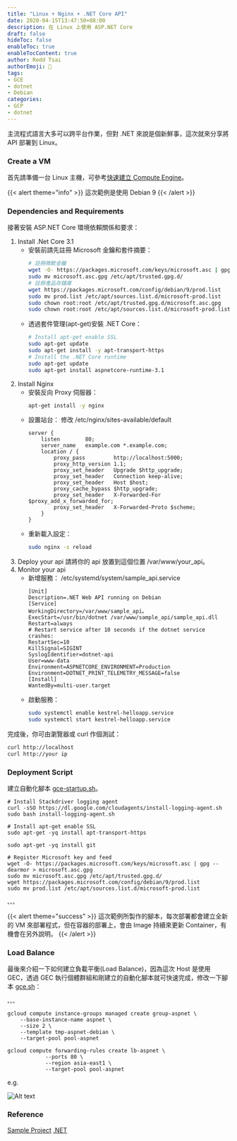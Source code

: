 ```yaml
---
title: "Linux + Nginx + .NET Core API"
date: 2020-04-15T13:47:50+08:00
description: 在 Linux 上使用 ASP.NET Core
draft: false
hideToc: false
enableToc: true
enableTocContent: true
author: Redd Tsai
authorEmoji: 🐔
tags:
- GCE
- dotnet
- Debian
categories:
- GCP
- dotnet
---
```


主流程式語言大多可以跨平台作業，但對 .NET 來說是個新鮮事，這次就來分享將 API 部署到 Linux。

### Create a VM

首先請準備一台 Linux 主機，可參考[快速建立 Compute Engine](https://reddtsai.github.io/zh/posts/gcp_computeengine/)。

{{< alert theme="info" >}}
這次範例是使用 Debian 9 
{{< /alert >}}

### Dependencies and Requirements

接著安裝 ASP.NET Core 環境依賴關係和要求：
1. Install .Net Core 3.1
    - 安裝前請先註冊 Microsoft 金鑰和套件摘要：
        ``` bash
        # 註冊微軟金鑰
        wget -O- https://packages.microsoft.com/keys/microsoft.asc | gpg --dearmor > microsoft.asc.gpg
        sudo mv microsoft.asc.gpg /etc/apt/trusted.gpg.d/
        # 註冊產品存儲庫
        wget https://packages.microsoft.com/config/debian/9/prod.list
        sudo mv prod.list /etc/apt/sources.list.d/microsoft-prod.list
        sudo chown root:root /etc/apt/trusted.gpg.d/microsoft.asc.gpg
        sudo chown root:root /etc/apt/sources.list.d/microsoft-prod.list
        ```
    - 透過套件管理(apt-get)安裝 .NET Core：
        ``` bash
        # Install apt-get enable SSL
        sudo apt-get update
        sudo apt-get install -y apt-transport-https
        # Install the .NET Core runtime
        sudo apt-get update
        sudo apt-get install aspnetcore-runtime-3.1
        ```
2. Install Nginx
    - 安裝反向 Proxy 伺服器：
        ``` bash
        apt-get install -y nginx
        ```
    - 設置站台：
        修改 /etc/nginx/sites-available/default
        ``` text
        server {
            listen        80;
            server_name   example.com *.example.com;
            location / {
                proxy_pass         http://localhost:5000;
                proxy_http_version 1.1;
                proxy_set_header   Upgrade $http_upgrade;
                proxy_set_header   Connection keep-alive;
                proxy_set_header   Host $host;
                proxy_cache_bypass $http_upgrade;
                proxy_set_header   X-Forwarded-For $proxy_add_x_forwarded_for;
                proxy_set_header   X-Forwarded-Proto $scheme;
            }
        }
        ```
    - 重新載入設定：
        ``` bash
        sudo nginx -s reload
        ```
3. Deploy your api
    請將你的 api 放置到這個位置 /var/www/your_api。
4. Monitor your api
    - 新增服務：
        /etc/systemd/system/sample_api.service
        ``` text
        [Unit]
        Description=.NET Web API running on Debian
        [Service]
        WorkingDirectory=/var/www/sample_api。
        ExecStart=/usr/bin/dotnet /var/www/sample_api/sample_api.dll
        Restart=always
        # Restart service after 10 seconds if the dotnet service crashes:
        RestartSec=10
        KillSignal=SIGINT
        SyslogIdentifier=dotnet-api
        User=www-data
        Environment=ASPNETCORE_ENVIRONMENT=Production
        Environment=DOTNET_PRINT_TELEMETRY_MESSAGE=false
        [Install]
        WantedBy=multi-user.target
        ```
    - 啟動服務：
        ``` bash
        sudo systemctl enable kestrel-helloapp.service
        sudo systemctl start kestrel-helloapp.service
        ```


完成後，你可由瀏覽器或 curl 作個測試：
``` bash
curl http://localhost
curl http://your ip
```

### Deployment Script

建立自動化腳本 [gce-startup.sh](https://github.com/reddtsai/dotnetLotteryAPI/blob/master/gce-startup.sh)。
``` shell
# Install Stackdriver logging agent
curl -sSO https://dl.google.com/cloudagents/install-logging-agent.sh
sudo bash install-logging-agent.sh

# Install apt-get enable SSL
sudo apt-get -yq install apt-transport-https

sudo apt-get -yq install git

# Register Microsoft key and feed
wget -O- https://packages.microsoft.com/keys/microsoft.asc | gpg --dearmor > microsoft.asc.gpg
sudo mv microsoft.asc.gpg /etc/apt/trusted.gpg.d/
wget https://packages.microsoft.com/config/debian/9/prod.list
sudo mv prod.list /etc/apt/sources.list.d/microsoft-prod.list

。。。
```

{{< alert theme="success" >}}
這次範例所製作的腳本，每次部署都會建立全新的 VM 來部署程式，但在容器的部署上，會由 Image 持續來更新 Container，有機會在另外說明。
{{< /alert >}}

### Load Balance

最後來介紹一下如何建立負載平衡(Load Balance)，因為這次 Host 是使用 GEC，透過 GEC 執行個體群組和剛建立的自動化腳本就可快速完成，修改一下腳本 [gce.sh](https://github.com/reddtsai/dotnetLotteryAPI/blob/master/gce.sh)：
``` shell
。。。

gcloud compute instance-groups managed create group-aspnet \
    --base-instance-name aspnet \
    --size 2 \
    --template tmp-aspnet-debian \
    --target-pool pool-aspnet

gcloud compute forwarding-rules create lb-aspnet \
            --ports 80 \
            --region asia-east1 \
            --target-pool pool-aspnet
```

e.g.

![Alt text](/images/pool-aspnet.png)

### Reference

[Sample Project](https://github.com/reddtsai/dotnetLotteryAPI)
[.NET](https://docs.microsoft.com/zh-tw/aspnet/core/host-and-deploy/linux-nginx?view=aspnetcore-3.1#https-configuration)
